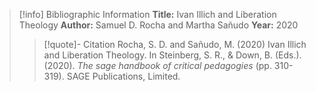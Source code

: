 >[!info] Bibliographic Information
>**Title:** Ivan Illich and Liberation Theology
>**Author:** Samuel D. Rocha and Martha Sañudo
>**Year:** 2020
>>[!quote]- Citation
>>Rocha, S. D. and Sañudo, M. (2020) Ivan Illich and Liberation Theology. In Steinberg, S. R., & Down, B. (Eds.). (2020). _The sage handbook of critical pedagogies_ (pp. 310-319). SAGE Publications, Limited.

